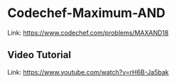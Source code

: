 # Codechef-Maximum-AND
Link: https://www.codechef.com/problems/MAXAND18
## Video Tutorial
Link: https://www.youtube.com/watch?v=rH6B-Ja5bak
